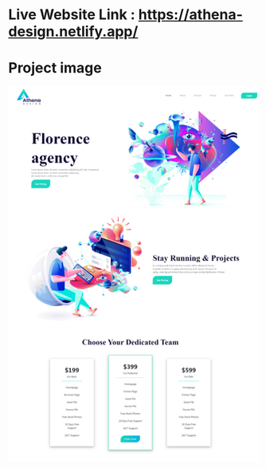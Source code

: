 # Live Website Link : https://athena-design.netlify.app/

# Project image
<img src = "src/images/nav-head-readme.jpg">
<img src = "src/images/project-readme.jpg">
<img src = "src/images/team-readme.jpg">
